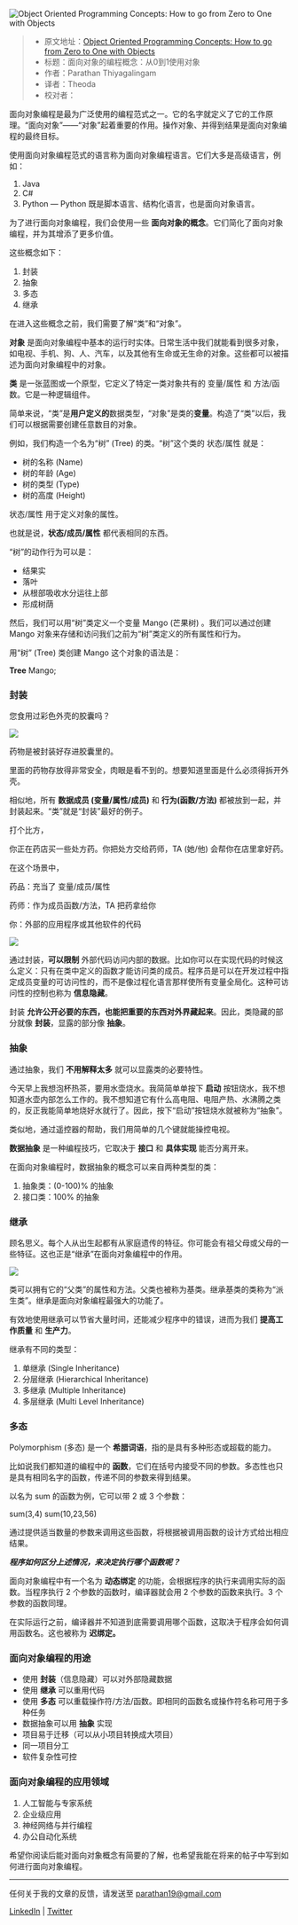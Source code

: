 ![Object Oriented Programming Concepts: How to go from Zero to One with Objects](https://images.unsplash.com/photo-1496346651079-6ca5cb67f42f?ixlib=rb-1.2.1&q=80&fm=jpg&crop=entropy&cs=tinysrgb&w=1080&fit=max&ixid=eyJhcHBfaWQiOjExNzczfQ)

> * 原文地址：[Object Oriented Programming Concepts: How to go from Zero to One with Objects](https://www.freecodecamp.org/news/object-oriented-concepts/)
> * 标题：面向对象的编程概念：从0到1使用对象
> * 作者：Parathan Thiyagalingam
> * 译者：Theoda
> * 校对者：

面向对象编程是最为广泛使用的编程范式之一。它的名字就定义了它的工作原理。“面向对象”——“对象”起着重要的作用。操作对象、并得到结果是面向对象编程的最终目标。

使用面向对象编程范式的语言称为面向对象编程语言。它们大多是高级语言，例如：

1.  Java
2.  C#
3.  Python — Python 既是脚本语言、结构化语言，也是面向对象语言。

为了进行面向对象编程，我们会使用一些 **面向对象的概念**。它们简化了面向对象编程，并为其增添了更多价值。

这些概念如下：

1.  封装
2.  抽象
3.  多态
4.  继承

在进入这些概念之前，我们需要了解“类”和“对象”。

**对象** 是面向对象编程中基本的运行时实体。日常生活中我们就能看到很多对象，如电视、手机、狗、人、汽车，以及其他有生命或无生命的对象。这些都可以被描述为面向对象编程中的对象。

**类** 是一张蓝图或一个原型，它定义了特定一类对象共有的 变量/属性 和 方法/函数。它是一种逻辑组件。

简单来说，“类”是**用户定义的**数据类型，“对象”是类的**变量**。构造了“类”以后，我们可以根据需要创建任意数目的对象。

例如，我们构造一个名为“树” (Tree) 的类。“树”这个类的 状态/属性 就是：

-  树的名称 (Name)
-  树的年龄 (Age)
-  树的类型 (Type)
-  树的高度 (Height)

状态/属性 用于定义对象的属性。

也就是说，**状态/成员/属性** 都代表相同的东西。

“树”的动作行为可以是：

-  结果实
-  落叶
-  从根部吸收水分运往上部
-  形成树荫

然后，我们可以用“树”类定义一个变量 Mango (芒果树) 。我们可以通过创建 Mango 对象来存储和访问我们之前为“树”类定义的所有属性和行为。

用“树” (Tree) 类创建 Mango 这个对象的语法是：

**Tree**  Mango;

### 封装

您食用过彩色外壳的胶囊吗？

![](https://www.freecodecamp.org/news/content/images/2019/08/pills_tablets_medicine_capsule_heal_drugs_pharmacy_nutrient_additives-859474.jpg-d.jpeg)

药物是被封装好存进胶囊里的。

里面的药物存放得非常安全，肉眼是看不到的。想要知道里面是什么必须得拆开外壳。

相似地，所有 **数据成员 (变量/属性/成员)** 和 **行为(函数/方法)** 都被放到一起，并封装起来。“类”就是“封装”最好的例子。

打个比方，

你正在药店买一些处方药。你把处方交给药师，TA (她/他) 会帮你在店里拿好药。

在这个场景中，

药品：充当了 变量/成员/属性

药师：作为成员函数/方法，TA 把药拿给你

你：外部的应用程序或其他软件的代码


![](https://docs.google.com/drawings/d/spRw5P3ZQcCXoRMBDaWoceg/image?w=431&h=300&rev=30&ac=1&parent=1co9lGXLHg9idixOA7Dssbv3whQYlkF3jd5n9wWo0Oaw)

通过封装，**可以限制** 外部代码访问内部的数据。比如你可以在实现代码的时候这么定义：只有在类中定义的函数才能访问类的成员。程序员是可以在开发过程中指定成员变量的可访问性的，而不是像过程化语言那样使所有变量全局化。这种可访问性的控制也称为 **信息隐藏**。

封装 **允许公开必要的东西，也能把重要的东西对外界藏起来**。因此，类隐藏的部分就像 **封装**，显露的部分像 **抽象**。

### 抽象

通过抽象，我们 **不用解释太多** 就可以显露类的必要特性。

今天早上我想泡杯热茶，要用水壶烧水。我简简单单按下 **启动** 按钮烧水，我不想知道水壶内部怎么工作的。我不想知道它有什么高电阻、电阻产热、水沸腾之类的，反正我能简单地烧好水就行了。因此，按下“启动”按钮烧水就被称为“抽象”。

类似地，通过遥控器的帮助，我们用简单的几个键就能操控电视。

**数据抽象** 是一种编程技巧，它取决于 **接口** 和 **具体实现** 能否分离开来。

在面向对象编程时，数据抽象的概念可以来自两种类型的类：

1.  抽象类：(0-100)% 的抽象
2.  接口类：100% 的抽象


### 继承

顾名思义。每个人从出生起都有从家庭遗传的特征。你可能会有祖父母或父母的一些特征。这也正是“继承”在面向对象编程中的作用。

![](https://docs.google.com/drawings/d/sO6CPcUTCRHxWv3ghO23f5g/image?w=424&h=268&rev=130&ac=1&parent=1co9lGXLHg9idixOA7Dssbv3whQYlkF3jd5n9wWo0Oaw)

类可以拥有它的“父类”的属性和方法。父类也被称为基类。继承基类的类称为“派生类”。继承是面向对象编程最强大的功能了。

有效地使用继承可以节省大量时间，还能减少程序中的错误，进而为我们 **提高工作质量** 和 **生产力**。

继承有不同的类型：

1.  单继承 (Single Inheritance)
2.  分层继承 (Hierarchical Inheritance)
3.  多继承 (Multiple Inheritance)
4.  多层继承 (Multi Level Inheritance)

### 多态

Polymorphism (多态) 是一个 **希腊词语**，指的是具有多种形态或超载的能力。

比如说我们都知道的编程中的 **函数**，它们在括号内接受不同的参数。多态性也只是具有相同名字的函数，传递不同的参数来得到结果。

以名为 sum 的函数为例，它可以带 2 或 3 个参数：

sum(3,4) sum(10,23,56)  

通过提供适当数量的参数来调用这些函数，将根据被调用函数的设计方式给出相应结果。

**_程序如何区分上述情况，来决定执行哪个函数呢？_**

面向对象编程中有一个名为 **动态绑定** 的功能，会根据程序的执行来调用实际的函数。当程序执行 2 个参数的函数时，编译器就会用 2 个参数的函数来执行。3 个参数的函数同理。

在实际运行之前，编译器并不知道到底需要调用哪个函数，这取决于程序会如何调用函数名。这也被称为 **迟绑定。**

### 面向对象编程的用途

-  使用 **封装**（信息隐藏）可以对外部隐藏数据
-  使用 **继承** 可以重用代码
-  使用 **多态** 可以重载操作符/方法/函数。即相同的函数名或操作符名称可用于多种任务
-  数据抽象可以用 **抽象** 实现
-  项目易于迁移（可以从小项目转换成大项目）
-  同一项目分工
-  软件复杂性可控

### 面向对象编程的应用领域

1.  人工智能与专家系统
2.  企业级应用
3.  神经网络与并行编程
4.  办公自动化系统

希望你阅读后能对面向对象概念有简要的了解，也希望我能在将来的帖子中写到如何进行面向对象编程。

---

任何关于我的文章的反馈，请发送至 parathan19@gmail.com

[LinkedIn][1]  |  [Twitter][2]

[1]: https://www.linkedin.com/in/parathantl/
[2]: http://twitter.com/parathantl
